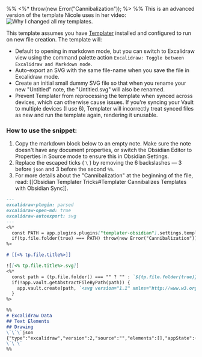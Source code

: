 %% <%* throw(new Error("Cannibalization")); %> %%
This is an advanced version of the template Nicole uses in her video:  
![Why I changed all my templates](https://youtu.be/zmgqMZi6QL8?t=950).

This template assumes you have [Templater](https://github.com/SilentVoid13/Templater) installed and configured to run on new file creation. The template will:

- Default to opening in markdown mode, but you can switch to Excalidraw view using the command palette action `Excalidraw: Toggle between Excalidraw and Markdown mode`.
- Auto-export an SVG with the same file-name when you save the file in Excalidraw mode.
- Create an initial small dummy SVG file so that when you rename your new "Untitled" note, the "Untitled.svg" will also be renamed.
- Prevent Templater from reprocessing the template when synced across devices, which can otherwise cause issues. If you're syncing your Vault to multiple devices (I use 6), Templater will incorrectly treat synced files as new and run the template again, rendering it unusable.

### How to use the snippet:

1. Copy the markdown block below to an empty note. Make sure the note doesn't have any document properties, or switch the Obsidian Editor to Properties in Source mode to ensure this in Obsidian Settings.
2. Replace the escaped ticks ( `\` ) by removing the 6 backslashes — 3 before `json` and 3 before the second `%%`.
3. For more details about the "Cannibalization" at the beginning of the file, read: [[Obsidian Templater Tricks#Templater Cannibalizes Templates with Obsidian Sync]].

```markdown
---
excalidraw-plugin: parsed
excalidraw-open-md: true
excalidraw-autoexport: svg
---
<%*
  const PATH = app.plugins.plugins["templater-obsidian"].settings.templates_folder;
  if(tp.file.folder(true) === PATH) throw(new Error("Cannibalization"));
%>

# [[<% tp.file.title%>]]

![[<% tp.file.title%>.svg]]
<%*
  const path = (tp.file.folder() === "" ? "" : `${tp.file.folder(true)}/`) + `${tp.file.title}.svg`;
  if(!app.vault.getAbstractFileByPath(path)) {
	app.vault.create(path, `<svg version="1.1" xmlns="http://www.w3.org/2000/svg" width="0" height="0"></svg>`);
  }
%>

%%
# Excalidraw Data
## Text Elements
## Drawing
\`\`\`json
{"type":"excalidraw","version":2,"source":"","elements":[],"appState":{}}
\`\`\`
%%
```